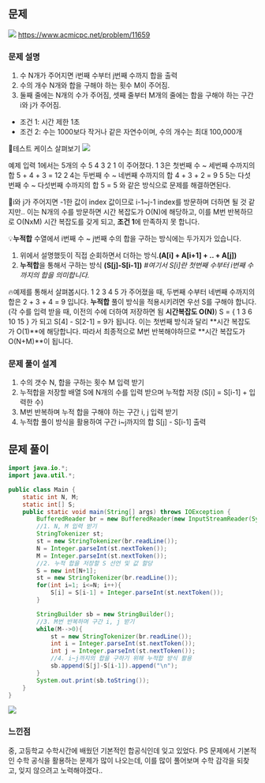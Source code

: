 ## 문제
![](https://velog.velcdn.com/images/keumsiun0503/post/bbeff75e-634c-4228-9c72-3cb58478d714/image.png)
https://www.acmicpc.net/problem/11659

### 문제 설명
>
1. 수 N개가 주어지면 i번째 수부터 j번째 수까지 합을 출력
2. 수의 개수 N개와 합을 구해야 하는 횟수 M이 주어짐.
3. 둘째 줄에는 N개의 수가 주어짐, 셋째 줄부터 M개의 줄에는 합을 구해야 하는 구간 i와 j가 주어짐.
- 조건 1: 시간 제한 1초
- 조건 2: 수는 1000보다 작거나 같은 자연수이며, 수의 개수는 최대 100,000개

📖테스트 케이스 살펴보기
![](https://velog.velcdn.com/images/keumsiun0503/post/13bbfcbc-46d9-4566-bb1b-cb6bc6950021/image.png)

예제 입력 1에서는 5개의 수
5 4 3 2 1 이 주어졌다.
1 3은 첫번째 수 ~ 세번째 수까지의 합 5 + 4 + 3 = 12
2 4는 두번째 수 ~ 네번째 수까지의 합 4 + 3 + 2 = 9
5 5는 다섯번째 수 ~ 다섯번째 수까지의 합 5 = 5
와 같은 방식으로 문제를 해결하면된다.

🤔i와 j가 주어지면 -1한 값이 index 값이므로 i-1~j-1 index를 방문하며 더하면 될 것 같지만..
이는 N개의 수를 방문하면 시간 복잡도가 O(N)에 해당하고, 이를 M번 반복하므로 O(NxM) 시간 복잡도를 갖게 되고, **조건 1**에 만족하지 못 합니다.

💡**누적합**
수열에서 i번째 수 ~ j번째 수의 합을 구하는 방식에는 두가지가 있습니다.
1. 위에서 설명했듯이 직접 순회하면서 더하는 방식.**(A[i] + A[i+1] + .. + A[j])**
2. **누적합**을 통해서 구하는 방식 **(S[j]-S[i-1])**
_#여기서 S[i]란 첫번째 수부터 i번째 수까지의 합을 의미합니다._

🔥예제를 통해서 살펴봅시다.
1 2 3 4 5 가 주어졌을 때, 
두번째 수부터 네번째 수까지의 합은 2 + 3 + 4 = 9 입니다.
**누적합** 풀이 방식을 적용시키려면 우선 S를 구해야 합니다.
(각 수를 입력 받을 때, 이전의 수에 더하여 저장하면 됨 **시간복잡도 O(N)**)
S = { 1 3 6 10 15 } 가 되고
S[4] - S[2-1] = 9가 됩니다.
이는 첫번째 방식과 달리 **시간 복잡도가 O(1)**에 해당합니다.
따라서 최종적으로 M번 반복해야하므로 **시간 복잡도가 O(N+M)**이 됩니다.

### 문제 풀이 설계
>
1. 수의 갯수 N, 합을 구하는 횟수 M 입력 받기
2. 누적합을 저장할 배열 S에 N개의 수를 입력 받으며 누적합 저장 (S[i] = S[i-1] + 입력한 수)
3. M번 반복하며 누적 합을 구해야 하는 구간 i, j 입력 받기
4. 누적합 풀이 방식을 활용하여 구간 i~j까지의 합 S[j] - S[i-1] 출력

## 문제 풀이
```java
import java.io.*;
import java.util.*;

public class Main {
    static int N, M;
    static int[] S;
    public static void main(String[] args) throws IOException {
        BufferedReader br = new BufferedReader(new InputStreamReader(System.in));
        //1. N, M 입력 받기
        StringTokenizer st;
        st = new StringTokenizer(br.readLine());
        N = Integer.parseInt(st.nextToken());
        M = Integer.parseInt(st.nextToken());
        //2. 누적 합을 저장할 S 선언 및 값 할당
        S = new int[N+1];
        st = new StringTokenizer(br.readLine());
        for(int i=1; i<=N; i++){
            S[i] = S[i-1] + Integer.parseInt(st.nextToken());
        }

        StringBuilder sb = new StringBuilder();
        //3. M번 반복하며 구간 i, j 받기
        while(M-->0){
            st = new StringTokenizer(br.readLine());
            int i = Integer.parseInt(st.nextToken());
            int j = Integer.parseInt(st.nextToken());
            //4. i~j까지의 합을 구하기 위해 누적합 방식 활용
            sb.append(S[j]-S[i-1]).append("\n");
        }
        System.out.print(sb.toString());
    }
}
```
![](https://velog.velcdn.com/images/keumsiun0503/post/224d7c39-00ac-4a66-9498-93dc6233098d/image.png)
### 느낀점
>
중, 고등학교 수학시간에 배웠던 기본적인 합공식인데 잊고 있었다. PS 문제에서 기본적인 수학 공식을 활용하는 문제가 많이 나오는데, 이를 많이 풀어보며 수학 감각을 되찾고, 잊지 않으려고 노력해야겠다..
